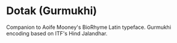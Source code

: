 # Dotak (Gurmukhi)
Companion to Aoife Mooney's BioRhyme Latin typeface. Gurmukhi encoding based on ITF's Hind Jalandhar.
